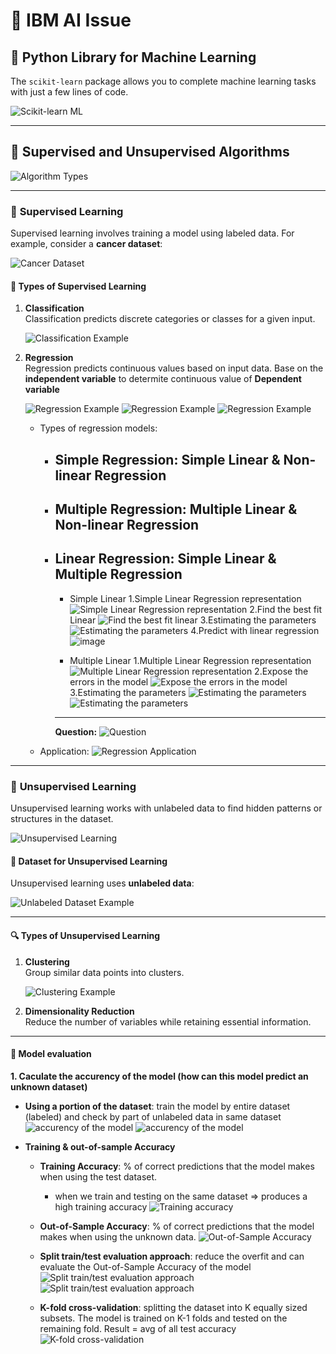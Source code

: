 # 🌟 **IBM AI Issue**

## 🚀 **Python Library for Machine Learning**
The `scikit-learn` package allows you to complete machine learning tasks with just a few lines of code.

![Scikit-learn ML](https://github.com/user-attachments/assets/dafc4799-d3b4-4e5c-9947-6d7acec8f3fa)

---

## 🤖 **Supervised and Unsupervised Algorithms**

![Algorithm Types](https://github.com/user-attachments/assets/cfc9b6fc-978a-4d8f-b7c8-9a6ae2cdc581)

---

### 📘 **Supervised Learning**
Supervised learning involves training a model using labeled data. For example, consider a **cancer dataset**:

![Cancer Dataset](https://github.com/user-attachments/assets/708977db-09b3-4fbf-8d4e-66b84503ec84)

#### 🧠 **Types of Supervised Learning**
1. **Classification**  
   Classification predicts discrete categories or classes for a given input.

   ![Classification Example](https://github.com/user-attachments/assets/3d8142ec-f445-4906-b9a9-cab78c16e924)

2. **Regression**  
   Regression predicts continuous values based on input data.
   Base on the **independent variable** to determite continuous value of **Dependent variable**
   

   ![Regression Example](https://github.com/user-attachments/assets/ab8407f7-af24-4cad-bdbc-44d5ce5c8608)
   ![Regression Example](https://github.com/user-attachments/assets/ee05f076-bbd9-41b9-8812-1def7da438c2)
   ![Regression Example](https://github.com/user-attachments/assets/f03bdfc0-d9aa-47d4-8202-7e1b9cc521d5)

   - Types of regression models:
     - Simple Regression: Simple Linear & Non-linear Regression
       ---
          
     - Multiple Regression: Multiple Linear & Non-linear Regression
       ---
       
      - Linear Regression: Simple Linear & Multiple Regression
        ---
         - Simple Linear
           1.Simple Linear Regression representation
           ![Simple Linear Regression representation](https://github.com/user-attachments/assets/455ead21-8ac5-4eae-b239-5f143ccbb932)
           2.Find the best fit Linear
           ![Find the best fit linear](https://github.com/user-attachments/assets/79da396b-42f4-4646-970a-26725300776c)
           3.Estimating the parameters
           ![Estimating the parameters](https://github.com/user-attachments/assets/a9c64f28-8edd-469c-bea0-ddbb6ec64722)
           4.Predict with linear regression
           ![image](https://github.com/user-attachments/assets/1ad70d32-5808-426d-9c99-1ab25c400ee8)

         - Multiple Linear
          1.Multiple Linear Regression representation
          ![Multiple Linear Regression representation](https://github.com/user-attachments/assets/736b8906-409e-4a18-862f-57159b9b4d06)
          2.Expose the errors in the model
          ![Expose the errors in the model](https://github.com/user-attachments/assets/d7bde9d9-79a3-4680-9267-682287ebe688)
          3.Estimating the parameters
          ![Estimating the parameters](https://github.com/user-attachments/assets/59be527b-e05a-4b75-bc88-9d1ed4531506)
          ![Estimating the parameters](https://github.com/user-attachments/assets/b81b36f8-be99-495e-a9e7-cb2977c8fa05)
        ---
           **Question:**
           ![Question](https://github.com/user-attachments/assets/dfa85da0-65d0-4109-af8a-88a7560d77e9)

   - Application:
      ![Regression Application](https://github.com/user-attachments/assets/ae1a171c-0545-468c-8c2d-522fa834a3bd)
---

### 📙 **Unsupervised Learning**
Unsupervised learning works with unlabeled data to find hidden patterns or structures in the dataset.

![Unsupervised Learning](https://github.com/user-attachments/assets/a2867f55-062b-4176-927f-94964f877ffe)

#### 🧩 **Dataset for Unsupervised Learning**
Unsupervised learning uses **unlabeled data**:

![Unlabeled Dataset Example](https://github.com/user-attachments/assets/4cf7b563-175c-46fd-bc55-21ef3e207bd8)

---

#### 🔍 **Types of Unsupervised Learning**
1. **Clustering**  
   Group similar data points into clusters.

   ![Clustering Example](https://github.com/user-attachments/assets/7647fa00-5a23-48cf-b8c2-d09c36fed914)

2. **Dimensionality Reduction**  
   Reduce the number of variables while retaining essential information.

---

#### 🧠 **Model evaluation**
**1. Caculate the accurency of the model (how can this model predict an unknown dataset)**
   - **Using a portion of the dataset**: train the model by entire dataset (labeled) and check by part of unlabeled data in same dataset
     ![accurency of the model](https://github.com/user-attachments/assets/f18d3d70-e0a6-4c8f-a358-13556cdf33bd)
     ![accurency of the model](https://github.com/user-attachments/assets/aeaff0db-c0a7-4fc7-915a-893f04ad32b0)

   - **Training & out-of-sample Accuracy**
     - **Training Accuracy**: % of correct predictions that the model makes when using the test dataset.
       - when we train and testing on the same dataset => produces a high training accuracy
         ![Training accuracy](https://github.com/user-attachments/assets/66fed1b6-d9be-416f-b280-8a80eed9e8ff)

     - **Out-of-Sample Accuracy**: % of correct predictions that the model makes when using the unknown data.
       ![Out-of-Sample Accuracy](https://github.com/user-attachments/assets/0ea43539-9584-4448-9c81-62d121ed1132)

     - **Split train/test evaluation approach**: reduce the overfit and can evaluate the Out-of-Sample Accuracy of the model
       ![Split train/test evaluation approach](https://github.com/user-attachments/assets/5c5aad1f-1bc7-467e-873a-71b98ece44bd)
       ![Split train/test evaluation approach](https://github.com/user-attachments/assets/65bbc8b2-6caa-4844-900a-e554ecc61d34)

     - **K-fold cross-validation**: splitting the dataset into K equally sized subsets. The model is trained on K-1 folds and tested on the remaining fold.
       Result = avg of all test accuracy
       ![K-fold cross-validation](https://github.com/user-attachments/assets/197b0574-c176-4c36-a2c7-d24cd2c9bd73)






     

